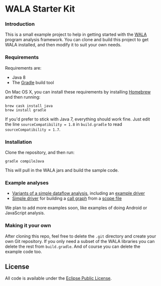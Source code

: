WALA Starter Kit
=======

### Introduction

This is a small example project to help in getting started with the
[WALA](https://github.com/wala/WALA) program analysis framework.  You
can clone and build this project to get WALA installed, and then
modify it to suit your own needs.

### Requirements

Requirements are:

  * Java 8
  * The [Gradle](https://gradle.org/) build tool

On Mac OS X, you can install these requirements by installing
[Homebrew](https://brew.sh/) and then running:

    brew cask install java
    brew install gradle
    
If you'd prefer to stick with Java 7, everything should work fine.
Just edit the line `sourceCompatibility = 1.8` in `build.gradle` to
read `sourceCompatibility = 1.7`.

### Installation

Clone the repository, and then run:

    gradle compileJava
    
This will pull in the WALA jars and build the sample code.

### Example analyses

  *
    [Variants of a simple dataflow analysis](https://github.com/msridhar/WALA-start/tree/master/src/main/java/com/ibm/wala/examples/analysis/dataflow), including an [example driver](https://github.com/msridhar/WALA-start/blob/master/src/main/java/com/ibm/wala/examples/drivers/CSReachingDefsDriver.java)
  * [Simple driver](https://github.com/msridhar/WALA-start/blob/master/src/main/java/com/ibm/wala/examples/drivers/ScopeFileCallGraph.java) for building a [call graph](http://wala.sourceforge.net/wiki/index.php/UserGuide:CallGraph) from a [scope file](http://wala.sourceforge.net/wiki/index.php/UserGuide:AnalysisScope)
  
We plan to add more examples soon, like examples of doing Android or JavaScript analysis.

### Making it your own

After cloning this repo, feel free to delete the `.git` directory and create your own Git repository.  If you only need a subset of the WALA libraries you can delete the rest from `build.gradle`.  And of course you can delete the example code too.

License
-------

All code is available under the [Eclipse Public License](http://www.eclipse.org/legal/epl-v10.html).
